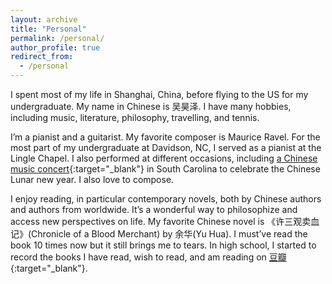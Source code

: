 ```yaml
---
layout: archive
title: "Personal"
permalink: /personal/
author_profile: true
redirect_from:
  - /personal
---
```


I spent most of my life in Shanghai, China, before flying to the US for my undergraduate. My name in Chinese is 吴昊泽. I have many hobbies, including music, literature, philosophy, travelling, and tennis.

I’m a pianist and a guitarist. My favorite composer is Maurice Ravel. For the most part of my undergraduate at Davidson, NC, I served as a pianist at the Lingle Chapel. I also performed at different occasions, including [a Chinese music concert](https://myclintonnews.com/stories/concert-for-the-new-year,4375?){:target="_blank"} in South Carolina to celebrate the Chinese Lunar new year. I also love to compose.

I enjoy reading, in particular contemporary novels, both by Chinese authors and authors from worldwide. It’s a wonderful way to philosophize and access new perspectives on life. My favorite Chinese novel is 《许三观卖血记》(Chronicle of a Blood Merchant) by 余华(Yu Hua). I must’ve read the book 10 times now but it still brings me to tears. In high school, I started to record the books I have read, wish to read, and am reading on [豆瓣](https://book.douban.com/people/monkeyswedding/){:target="_blank"}.
